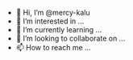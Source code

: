 - 👋 Hi, I’m @mercy-kalu
- 👀 I’m interested in ...
- 🌱 I’m currently learning ...
- 💞️ I’m looking to collaborate on ...
- 📫 How to reach me ...

<!---
mercy-kalu/mercy-kalu is a ✨ special ✨ repository because its `README.md` (this file) appears on your GitHub profile.
You can click the Preview link to take a look at your changes.
--->
